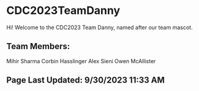 # CDC2023TeamDanny
Hi! Welcome to the CDC2023 Team Danny, named after our team mascot.
## Team Members:

Mihir Sharma Corbin Hasslinger Alex Sieni Owen McAllister

## Page Last Updated: 9/30/2023 11:33 AM